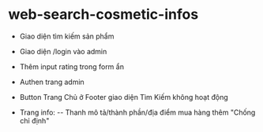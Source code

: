 # web-search-cosmetic-infos

- Giao diện tìm kiếm sản phẩm
- Giao diện /login vào admin 
- Thêm input rating trong form ẩn
- Authen trang admin
- Button Trang Chủ ở Footer giao diện Tìm Kiếm không hoạt động

- Trang info: 
-- Thanh mô tả/thành phần/địa điểm mua hàng thêm "Chống chỉ định"
